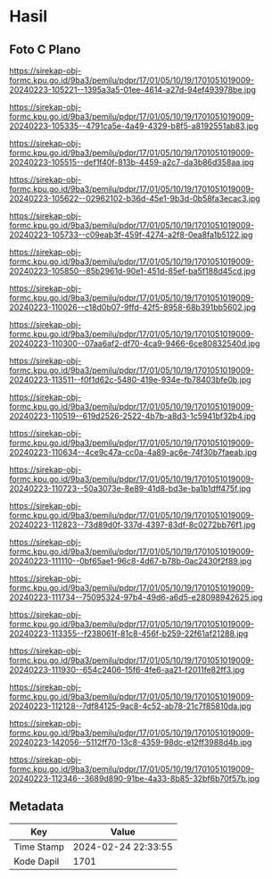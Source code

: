 # Hasil

## Foto C Plano

https://sirekap-obj-formc.kpu.go.id/9ba3/pemilu/pdpr/17/01/05/10/19/1701051019009-20240223-105221--1395a3a5-01ee-4614-a27d-94ef493978be.jpg

https://sirekap-obj-formc.kpu.go.id/9ba3/pemilu/pdpr/17/01/05/10/19/1701051019009-20240223-105335--4791ca5e-4a49-4329-b8f5-a8192551ab83.jpg

https://sirekap-obj-formc.kpu.go.id/9ba3/pemilu/pdpr/17/01/05/10/19/1701051019009-20240223-105515--def1f40f-813b-4459-a2c7-da3b86d358aa.jpg

https://sirekap-obj-formc.kpu.go.id/9ba3/pemilu/pdpr/17/01/05/10/19/1701051019009-20240223-105622--02962102-b36d-45e1-9b3d-0b58fa3ecac3.jpg

https://sirekap-obj-formc.kpu.go.id/9ba3/pemilu/pdpr/17/01/05/10/19/1701051019009-20240223-105733--c09eab3f-459f-4274-a2f8-0ea8fa1b5122.jpg

https://sirekap-obj-formc.kpu.go.id/9ba3/pemilu/pdpr/17/01/05/10/19/1701051019009-20240223-105850--85b2961d-90e1-451d-85ef-ba5f188d45cd.jpg

https://sirekap-obj-formc.kpu.go.id/9ba3/pemilu/pdpr/17/01/05/10/19/1701051019009-20240223-110026--c18d0b07-9ffd-42f5-8958-68b391bb5602.jpg

https://sirekap-obj-formc.kpu.go.id/9ba3/pemilu/pdpr/17/01/05/10/19/1701051019009-20240223-110300--07aa6af2-df70-4ca9-9466-6ce80832540d.jpg

https://sirekap-obj-formc.kpu.go.id/9ba3/pemilu/pdpr/17/01/05/10/19/1701051019009-20240223-113511--f0f1d62c-5480-419e-934e-fb78403bfe0b.jpg

https://sirekap-obj-formc.kpu.go.id/9ba3/pemilu/pdpr/17/01/05/10/19/1701051019009-20240223-110519--619d2526-2522-4b7b-a8d3-1c5941bf32b4.jpg

https://sirekap-obj-formc.kpu.go.id/9ba3/pemilu/pdpr/17/01/05/10/19/1701051019009-20240223-110634--4ce9c47a-cc0a-4a89-ac6e-74f30b7faeab.jpg

https://sirekap-obj-formc.kpu.go.id/9ba3/pemilu/pdpr/17/01/05/10/19/1701051019009-20240223-110723--50a3073e-8e89-41d8-bd3e-ba1b1dff475f.jpg

https://sirekap-obj-formc.kpu.go.id/9ba3/pemilu/pdpr/17/01/05/10/19/1701051019009-20240223-112823--73d89d0f-337d-4397-83df-8c0272bb76f1.jpg

https://sirekap-obj-formc.kpu.go.id/9ba3/pemilu/pdpr/17/01/05/10/19/1701051019009-20240223-111110--0bf65ae1-96c8-4d67-b78b-0ac2430f2f89.jpg

https://sirekap-obj-formc.kpu.go.id/9ba3/pemilu/pdpr/17/01/05/10/19/1701051019009-20240223-111734--75095324-97b4-49d6-a6d5-e28098942625.jpg

https://sirekap-obj-formc.kpu.go.id/9ba3/pemilu/pdpr/17/01/05/10/19/1701051019009-20240223-113355--f238061f-81c8-456f-b259-22f61af21288.jpg

https://sirekap-obj-formc.kpu.go.id/9ba3/pemilu/pdpr/17/01/05/10/19/1701051019009-20240223-111930--654c2406-15f6-4fe6-aa21-f2011fe82ff3.jpg

https://sirekap-obj-formc.kpu.go.id/9ba3/pemilu/pdpr/17/01/05/10/19/1701051019009-20240223-112128--7df84125-9ac8-4c52-ab78-21c7f85810da.jpg

https://sirekap-obj-formc.kpu.go.id/9ba3/pemilu/pdpr/17/01/05/10/19/1701051019009-20240223-142056--5112ff70-13c8-4359-98dc-e12ff3988d4b.jpg

https://sirekap-obj-formc.kpu.go.id/9ba3/pemilu/pdpr/17/01/05/10/19/1701051019009-20240223-112346--3689d890-91be-4a33-8b85-32bf6b70f57b.jpg


## Metadata

| Key        | Value               |
| ---------- | ------------------- |
| Time Stamp | 2024-02-24 22:33:55 |
| Kode Dapil | 1701                |



